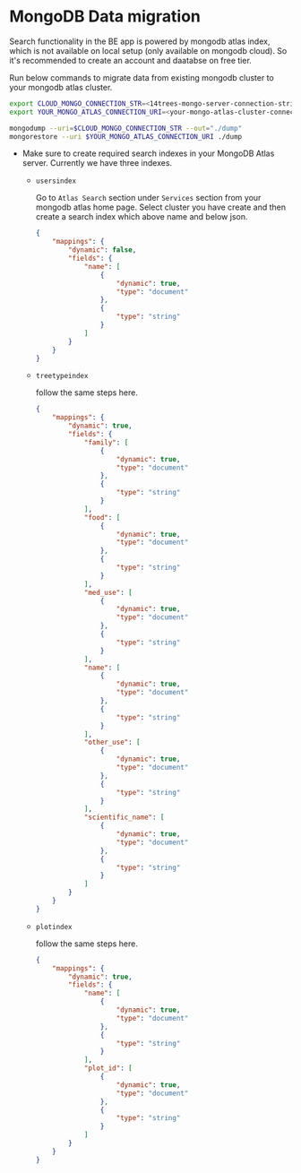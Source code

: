 # MongoDB Data migration

Search functionality in the BE app is powered by mongodb atlas index, which is not available on local setup (only available on mongodb cloud). So it's recommended to create an account and daatabse on free tier.

Run below commands to migrate data from existing mongodb cluster to your mongodb atlas cluster.
```bash
export CLOUD_MONGO_CONNECTION_STR=<14trees-mongo-server-connection-string>
export YOUR_MONGO_ATLAS_CONNECTION_URI=<your-mongo-atlas-cluster-connection-string>

mongodump --uri=$CLOUD_MONGO_CONNECTION_STR --out="./dump"
mongorestore --uri $YOUR_MONGO_ATLAS_CONNECTION_URI ./dump
```

- Make sure to create required search indexes in your MongoDB Atlas server. Currently we have three indexes.
    - `usersindex`

        Go to `Atlas Search` section under `Services` section from your mongodb atlas home page. Select cluster you have create and then create a search index which above name and below json.

        ```json
        {
            "mappings": {
                "dynamic": false,
                "fields": {
                    "name": [
                        {
                            "dynamic": true,
                            "type": "document"
                        },
                        {
                            "type": "string"
                        }
                    ]
                }
            }
        }
        ```
    - `treetypeindex`

        follow the same steps here.

        ```json
        {
            "mappings": {
                "dynamic": true,
                "fields": {
                    "family": [
                        {
                            "dynamic": true,
                            "type": "document"
                        },
                        {
                            "type": "string"
                        }
                    ],
                    "food": [
                        {
                            "dynamic": true,
                            "type": "document"
                        },
                        {
                            "type": "string"
                        }
                    ],
                    "med_use": [
                        {
                            "dynamic": true,
                            "type": "document"
                        },
                        {
                            "type": "string"
                        }
                    ],
                    "name": [
                        {
                            "dynamic": true,
                            "type": "document"
                        },
                        {
                            "type": "string"
                        }
                    ],
                    "other_use": [
                        {
                            "dynamic": true,
                            "type": "document"
                        },
                        {
                            "type": "string"
                        }
                    ],
                    "scientific_name": [
                        {
                            "dynamic": true,
                            "type": "document"
                        },
                        {
                            "type": "string"
                        }
                    ]
                }
            }
        }
        ```
    - `plotindex`

        follow the same steps here.

        ```json
        {
            "mappings": {
                "dynamic": true,
                "fields": {
                    "name": [
                        {
                            "dynamic": true,
                            "type": "document"
                        },
                        {
                            "type": "string"
                        }
                    ],
                    "plot_id": [
                        {
                            "dynamic": true,
                            "type": "document"
                        },
                        {
                            "type": "string"
                        }
                    ]
                }
            }
        }
        ```